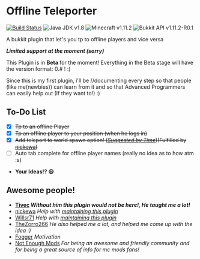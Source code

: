 Offline Teleporter  
==================
[![Build Status](https://ci.noxal.net/job/OfflineTeleporter/badge/icon)](https://ci.noxal.net/job/OfflineTeleporter/)
![Java JDK v1.8][java]
![Minecraft v1.11.2][mc]
![Bukkit API v1.11.2-R0.1][bukkit]

A bukkit plugin that let's you tp to offline players and vice versa


***Limited support at the moment (sorry)***

This Plugin is in **Beta** for the moment!
Everything in the Beta stage will have the version format: 0.# ! :)


Since this is my first plugin, i'll be //documenting every step so that people (like me(newbies)) can learn
from it and so that Advanced Programmers can easily help out (If they want to!) :)

To-Do List
--------------
- [X] ~~Tp to an offline Player~~
- [X] ~~Tp an offline player to your position (when he logs in)~~
- [X] ~~Add teleport to world spawn option! (*[Suggested by Time](https://github.com/Vastrix/Offline-Teleporter/issues/2)*)(Fulfilled by [nickewa](https://github.com/Vastrix/Offline-Teleporter/commit/af6b2f037cfe316e27a631cdc41233c93e15e990))~~
- [ ] Auto tab complete for offline player names (really no idea as to how atm :s)
- **Your Ideas!? :smiley:**

Awesome people!
-----------------
- **[Tivec](https://github.com/tivec) *Without him this plugin would not be here!, He taught me a lot!***
- [nickewa](https://github.com/nickewa) *Help with [maintaining this plugin](https://github.com/Vastrix/Offline-Teleporter/commit/af6b2f037cfe316e27a631cdc41233c93e15e990)*
- [Willsr71](https://github.com/Willsr71) *Help with [maintaining this plugin](https://github.com/Vastrix/Offline-Teleporter/commits/master?author=Willsr71)*
- [TheZorro266](https://github.com/theZorro266) *He also helped me a lot, and helped me come up with the idea :)*
- [Fogger](https://github.com/Fogger) *Motivation*
- [Not Enough Mods](http://bot.notenoughmods.com/) *For being an awesome and friendly community and for being a great source of info for mc mods fans!*

[java]: https://img.shields.io/badge/Java%20JDK-v1.8-blue.svg "Java JDK 8"
[mc]: https://img.shields.io/badge/Minecraft-v1.11.2-green.svg "Minecraft 1.11.2"
[bukkit]: https://img.shields.io/badge/Bukkit%20API-v1.11.2--R0.1-lightgrey.svg "Bukkit API 1.11.2"
